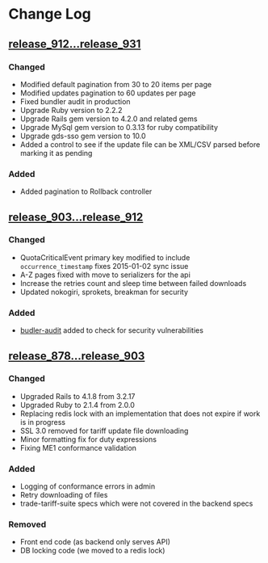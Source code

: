 # Change Log

## [release_912...release_931](https://github.com/alphagov/trade-tariff-backend/compare/release_912...release_931)

### Changed
- Modified default pagination from 30 to 20 items per page
- Modified updates pagination to 60 updates per page
- Fixed bundler audit in production
- Upgrade Ruby version to 2.2.2
- Upgrade Rails gem version to 4.2.0 and related gems
- Upgrade MySql gem version to 0.3.13 for ruby compatibility
- Upgrade gds-sso gem version to 10.0
- Added a control to see if the update file can be XML/CSV parsed before marking it as pending

### Added
- Added pagination to Rollback controller

## [release_903...release_912](https://github.com/alphagov/trade-tariff-backend/compare/release_903...release_912)
### Changed
- QuotaCriticalEvent primary key modified to include `occurrence_timestamp` fixes 2015-01-02 sync issue
- A-Z pages fixed with move to serializers for the api
- Increase the retries count and sleep time between failed downloads
- Updated nokogiri, sprokets, breakman for security

### Added
- [budler-audit](https://github.com/rubysec/bundler-audit) added to check for security vulnerabilities

## [release_878...release_903](https://github.com/alphagov/trade-tariff-backend/compare/release_878...release_903)
### Changed
- Upgraded Rails to 4.1.8 from 3.2.17
- Upgraded Ruby to 2.1.4 from 2.0.0
- Replacing redis lock with an implementation that does not expire if work is in progress
- SSL 3.0 removed for tariff update file downloading
- Minor formatting fix for duty expressions
- Fixing ME1 conformance validation

### Added
- Logging of conformance errors in admin
- Retry downloading of files
- trade-tariff-suite specs which were not covered in the backend specs

### Removed
- Front end code (as backend only serves API)
- DB locking code (we moved to a redis lock)

